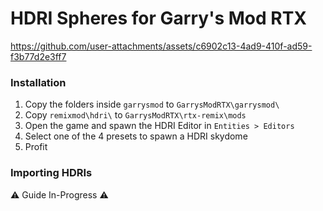 # HDRI Spheres for Garry's Mod RTX
https://github.com/user-attachments/assets/c6902c13-4ad9-410f-ad59-f3b77d2e3ff7

### Installation
1. Copy the folders inside `garrysmod` to `GarrysModRTX\garrysmod\`
2. Copy `remixmod\hdri\` to `GarrysModRTX\rtx-remix\mods`
3. Open the game and spawn the HDRI Editor in `Entities > Editors`
4. Select one of the 4 presets to spawn a HDRI skydome
5. Profit

### Importing HDRIs
⚠️ Guide In-Progress ⚠️
